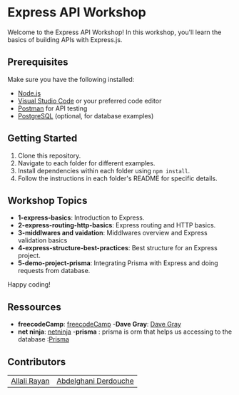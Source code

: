 # Express API Workshop

Welcome to the Express API Workshop! In this workshop, you'll learn the basics of building APIs with Express.js.

## Prerequisites

Make sure you have the following installed:

- [Node.js](https://nodejs.org/)
- [Visual Studio Code](https://code.visualstudio.com/) or your preferred code editor
- [Postman](https://www.postman.com/) for API testing
- [PostgreSQL](https://www.postgresql.org/) (optional, for database examples)

## Getting Started

1. Clone this repository.
2. Navigate to each folder for different examples.
3. Install dependencies within each folder using `npm install`.
4. Follow the instructions in each folder's README for specific details.

## Workshop Topics

- **1-express-basics**: Introduction to Express.
- **2-express-routing-http-basics**: Express routing and HTTP basics.
- **3-middlwares and vaidation**: Middlwares overview and Express validation basics
- **4-express-structure-best-practices**: Best structure for an Express project.
- **5-demo-project-prisma**: Integrating Prisma with Express and doing requests from database.

Happy coding!

## Ressources
- **freecodeCamp**: [freecodeCamp](https://www.youtube.com/@freecodecamp)
-**Dave Gray**: [Dave Gray](https://www.youtube.com/@DaveGrayTeachesCode)
- **net ninja**: [netninja](https://www.youtube.com/@NetNinja)
-**prisma** : prisma is orm that helps us accessing to the database :[Prisma](https://www.prisma.io/docs/getting-started)


## Contributors

<table>
  <tr>
    <td align="center"><a href="https://github.com/Rayan-Allali">Allali Rayan</a></td>
    <td align="center"><a href="https://github.com/Ninou01">Abdelghani Derdouche</a></td>
  </tr>
</table>
